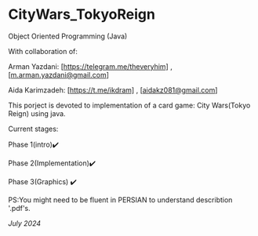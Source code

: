 # CityWars_TokyoReign
Object Oriented Programming (Java)

With collaboration of:

Arman Yazdani:       [https://telegram.me/theveryhim] , [m.arman.yazdani@gmail.com]

Aida Karimzadeh:        [https://t.me/ikdram] , [aidakz081@gmail.com]

This porject is devoted to implementation of 
a card game: City Wars(Tokyo Reign) using java.

Current stages:

Phase 1(intro)✔️

Phase 2(Implementation)✔️

Phase 3(Graphics) ✔️

 PS:You might need to be fluent in PERSIAN to understand describtion '.pdf's.

 *July 2024*
